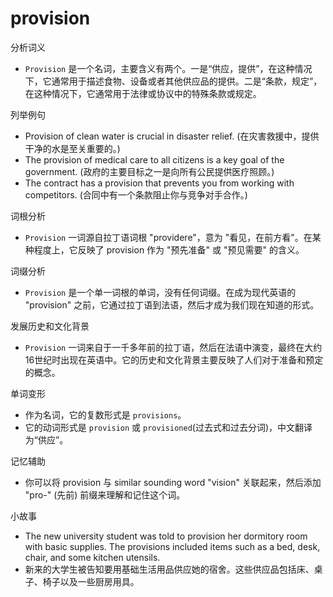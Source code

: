 # provision

分析词义

  

*   `Provision` 是一个名词，主要含义有两个。一是“供应，提供”，在这种情况下，它通常用于描述食物、设备或者其他供应品的提供。二是“条款，规定”，在这种情况下，它通常用于法律或协议中的特殊条款或规定。

  

列举例句

  

*   Provision of clean water is crucial in disaster relief. (在灾害救援中，提供干净的水是至关重要的。)
*   The provision of medical care to all citizens is a key goal of the government. (政府的主要目标之一是向所有公民提供医疗照顾。)
*   The contract has a provision that prevents you from working with competitors. (合同中有一个条款阻止你与竞争对手合作。)

  

词根分析

  

*   `Provision` 一词源自拉丁语词根 "providere"，意为 "看见，在前方看"。在某种程度上，它反映了 provision 作为 "预先准备" 或 "预见需要" 的含义。

  

词缀分析

  

*   `Provision` 是一个单一词根的单词，没有任何词缀。在成为现代英语的 "provision" 之前，它通过拉丁语到法语，然后才成为我们现在知道的形式。

  

发展历史和文化背景

  

*   `Provision` 一词来自于一千多年前的拉丁语，然后在法语中演变，最终在大约16世纪时出现在英语中。它的历史和文化背景主要反映了人们对于准备和预定的概念。

  

单词变形

  

*   作为名词，它的复数形式是 `provisions`。
*   它的动词形式是 `provision` 或 `provisioned`(过去式和过去分词)，中文翻译为“供应”。

  

记忆辅助

  

*   你可以将 provision 与 similar sounding word "vision" 关联起来，然后添加 "pro-" (先前) 前缀来理解和记住这个词。

  

小故事

  

*   The new university student was told to provision her dormitory room with basic supplies. The provisions included items such as a bed, desk, chair, and some kitchen utensils.
*   新来的大学生被告知要用基础生活用品供应她的宿舍。这些供应品包括床、桌子、椅子以及一些厨房用具。
